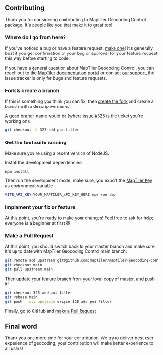 ## Contributing

Thank you for considering contributing to MapTiler Geocoding Control package. It's people
like you that make it to great tool.

### Where do I go from here?

If you've noticed a bug or have a feature request, [make one](https://github.com/maptiler/maptiler-geocoding-control/issues/new/choose)! It's
generally best if you get confirmation of your bug or approval for your feature
request this way before starting to code.

If you have a general question about MapTiler Geocoding Control, you can reach out to the
[MapTiler documentation portal](https://documentation.maptiler.com/hc/en-us/search?query=geocoding)
or contact [our support](https://documentation.maptiler.com/hc/en-us/requests/new), the issue tracker is only for bugs and feature requests.

### Fork & create a branch

If this is something you think you can fix, then [create the fork](https://github.com/maptiler/maptiler-geocoding-control/fork) and create
a branch with a descriptive name.

A good branch name would be (where issue #325 is the ticket you're working on):

```sh
git checkout -b 325-add-poi-filter
```

### Get the test suite running

Make sure you're using a recent version of NodeJS.

Install the development dependencies:

```sh
npm install
```

Then run the development mode, make sure, you export the [MapTiler Key](https://docs.maptiler.com/cloud/api/authentication-key/) as environment variable

```sh
VITE_API_KEY=YOUR_MAPTILER_API_KEY_HERE npm run dev
```

### Implement your fix or feature

At this point, you're ready to make your changes! Feel free to ask for help;
everyone is a beginner at first :smile_cat:

### Make a Pull Request

At this point, you should switch back to your master branch and make sure it's
up to date with MapTiler Geocoding Control main branch:

```sh
git remote add upstream git@github.com:maptiler/maptiler-geocoding-control.git
git checkout main
git pull upstream main
```

Then update your feature branch from your local copy of master, and push it!

```sh
git checkout 325-add-poi-filter
git rebase main
git push --set-upstream origin 325-add-poi-filter
```

Finally, go to GitHub and [make a Pull Request](https://github.com/maptiler/maptiler-geocoding-control/compare)

## Final word

Thank you one more time for your contribution. We try to deliver best user experience of geocoding, your contribution
will make better experience to all users!
